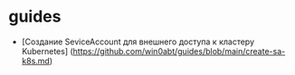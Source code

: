 # guides

- [Создание SeviceAccount для внешнего доступа к кластеру Kubernetes] (<https://github.com/win0abt/guides/blob/main/create-sa-k8s.md>)
